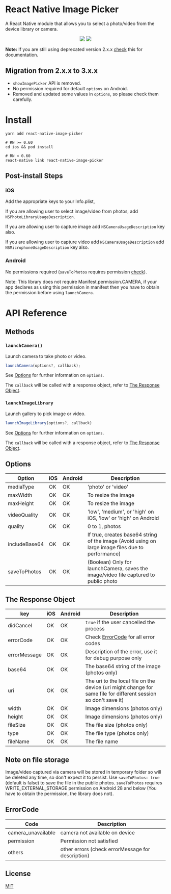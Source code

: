 # React Native Image Picker

A React Native module that allows you to select a photo/video from the device library or camera.

<p align="center">
  <img src="https://img.shields.io/npm/dw/react-native-image-picker" />
  <img src="https://img.shields.io/npm/v/react-native-image-picker" />
</p>

**Note:** If you are still using deprecated version 2.x.x [check](https://github.com/react-native-image-picker/react-native-image-picker/tree/2.3.4) this for documentation.

## Migration from 2.x.x to 3.x.x

- `showImagePicker` API is removed.
- No permission required for default `options` on Android.
- Removed and updated some values in `options`, so please check them carefully.

# Install

```
yarn add react-native-image-picker

# RN >= 0.60
cd ios && pod install

# RN < 0.60
react-native link react-native-image-picker
```

## Post-install Steps

### iOS

Add the appropriate keys to your Info.plist,

If you are allowing user to select image/video from photos, add `NSPhotoLibraryUsageDescription`.

If you are allowing user to capture image add `NSCameraUsageDescription` key also.

If you are allowing user to capture video add `NSCameraUsageDescription` add `NSMicrophoneUsageDescription` key also.

### Android

No permissions required (`saveToPhotos` requires permission [check](#note-on-file-storage)).

Note: This library does not require Manifest.permission.CAMERA, if your app declares as using this permission in manifest then you have to obtain the permission before using `launchCamera`.

# API Reference

## Methods

### `launchCamera()`

Launch camera to take photo or video.

```js
launchCamera(options?, callback);
```

See [Options](#options) for further information on `options`.

The `callback` will be called with a response object, refer to [The Response Object](#the-response-object).

### `launchImageLibrary`

Launch gallery to pick image or video.

```js
launchImageLibrary(options?, callback)
```

See [Options](#options) for further information on `options`.

The `callback` will be called with a response object, refer to [The Response Object](#the-response-object).

## Options

| Option        | iOS | Android | Description                                                                                       |
| ------------- | --- | ------- | ------------------------------------------------------------------------------------------------- |
| mediaType     | OK  | OK      | 'photo' or 'video'                                                                                |
| maxWidth      | OK  | OK      | To resize the image                                                                               |
| maxHeight     | OK  | OK      | To resize the image                                                                               |
| videoQuality  | OK  | OK      | 'low', 'medium', or 'high' on iOS, 'low' or 'high' on Android                                     |
| quality       | OK  | OK      | 0 to 1, photos                                                                                    |
| includeBase64 | OK  | OK      | If true, creates base64 string of the image (Avoid using on large image files due to performance) |
| saveToPhotos  | OK  | OK      | (Boolean) Only for launchCamera, saves the image/video file captured to public photo              |

## The Response Object

| key          | iOS | Android | Description                                                                                                     |
| ------------ | --- | ------- | --------------------------------------------------------------------------------------------------------------- |
| didCancel    | OK  | OK      | `true` if the user cancelled the process                                                                        |
| errorCode    | OK  | OK      | Check [ErrorCode](#ErrorCode) for all error codes                                                               |
| errorMessage | OK  | OK      | Description of the error, use it for debug purpose only                                                         |
| base64       | OK  | OK      | The base64 string of the image (photos only)                                                                    |
| uri          | OK  | OK      | The uri to the local file on the device (uri might change for same file for different session so don't save it) |
| width        | OK  | OK      | Image dimensions (photos only)                                                                                  |
| height       | OK  | OK      | Image dimensions (photos only)                                                                                  |
| fileSize     | OK  | OK      | The file size (photos only)                                                                                     |
| type         | OK  | OK      | The file type (photos only)                                                                                     |
| fileName     | OK  | OK      | The file name                                                                                                   |

## Note on file storage

Image/video captured via camera will be stored in temporary folder so will be deleted any time, so don't expect it to persist. Use `saveToPhotos: true` (default is false) to save the file in the public photos. `saveToPhotos` requires WRITE_EXTERNAL_STORAGE permission on Android 28 and below (You have to obtain the permission, the library does not).

## ErrorCode

| Code               | Description                                       |
| ------------------ | ------------------------------------------------- |
| camera_unavailable | camera not available on device                    |
| permission         | Permission not satisfied                          |
| others             | other errors (check errorMessage for description) |

## License

[MIT](LICENSE.md)
